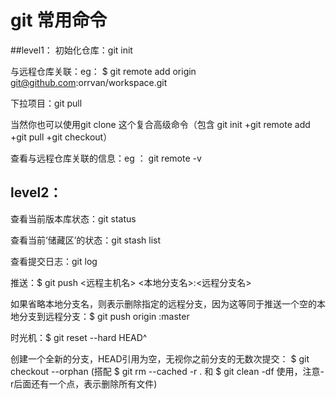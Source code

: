 # git 常用命令
##level1：
初始化仓库：git init

与远程仓库关联：eg： $ git remote add origin git@github.com:orrvan/workspace.git

下拉项目：git pull

当然你也可以使用git clone 这个复合高级命令（包含 git init +git remote add +git pull +git checkout）

查看与远程仓库关联的信息：eg ： git remote -v 

## level2：
查看当前版本库状态：git status

查看当前‘储藏区’的状态：git stash list 

查看提交日志：git log

推送：$ git push <远程主机名> <本地分支名>:<远程分支名>

如果省略本地分支名，则表示删除指定的远程分支，因为这等同于推送一个空的本地分支到远程分支：$ git push origin :master

时光机：$ git reset --hard HEAD^

创建一个全新的分支，HEAD引用为空，无视你之前分支的无数次提交： $ git checkout --orphan <branch>(搭配  $ git rm --cached  -r . 和 $ git clean -df 使用，注意-r后面还有一个点，表示删除所有文件)